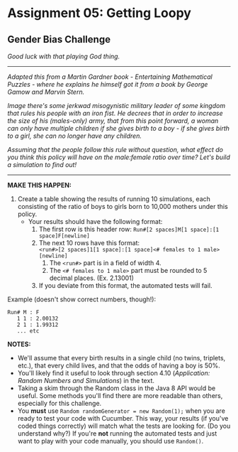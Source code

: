 # Assignment 05: Getting Loopy

## Gender Bias Challenge

_Good luck with that playing God thing._

---

_Adapted this from a Martin Gardner book - Entertaining Mathematical Puzzles - where he explains he himself got it from a book by George Gamow and Marvin Stern._

_Image there's some jerkwad misogynistic military leader of some kingdom that rules his people with an iron fist. He decrees that in order to increase the size of his (males-only) army, that from this point forward, a woman can only have multiple children if she gives birth to a boy - if she gives birth to a girl, she can no longer have any children._

_Assuming that the people follow this rule without question, what effect do you think this policy will have on the male:female ratio over time? Let's build a simulation to find out!_

---

**MAKE THIS HAPPEN:**

1. Create a table showing the results of running 10 simulations, each consisting of the ratio of boys to girls born to 10,000 mothers under this policy.
    * Your results should have the following format:  
        1. The first row is this header row: `Run#[2 spaces]M[1 space]:[1 space]F[newline]`
        1. The next 10 rows have this format:   
            `<run#>[2 spaces]1[1 space]:[1 space]<# females to 1 male>[newline]`
            1. The `<run#>` part is in a field of width 4.
            1. The `<# females to 1 male>` part must be rounded to 5 decimal places. (Ex. 2.13001)
        1. If you deviate from this format, the automated tests will fail.

Example (doesn't show correct numbers, though!):  

    Run# M : F  
       1 1 : 2.00132  
       2 1 : 1.99312
       ... etc

**NOTES:**

* We'll assume that every birth results in a single child (no twins, triplets, etc.), that every child lives, and that the odds of having a boy is 50%.
* You'll likely find it useful to look through section 4.10 (_Application: Random Numbers and Simulations_) in the text.
* Taking a skim through the Random class in the Java 8 API would be useful. Some methods you'll find there are more readable than others, especially for this challenge.
* You **must** use `Random randomGenerator = new Random(1);` when you are ready to test your code with Cucumber. This way, your results (if you've coded things correctly) will match what the tests are looking for. (Do you understand why?) If you're **not** running the automated tests and just want to play with your code manually, you should use `Random()`.
